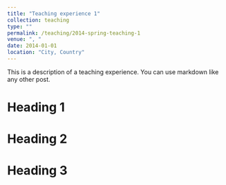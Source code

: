 ```yaml
---
title: "Teaching experience 1"
collection: teaching
type: ""
permalink: /teaching/2014-spring-teaching-1
venue: ", "
date: 2014-01-01
location: "City, Country"
---
```


This is a description of a teaching experience. You can use markdown like any other post.

Heading 1
======

Heading 2
======

Heading 3
======
